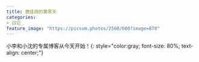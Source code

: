 ```yaml
---
title: 鹿佳莼的第零天
categories:
- 日记
feature_image: "https://picsum.photos/2560/600?image=870"
---
```



小李和小沈的专属博客从今天开始！{: style="color:gray; font-size: 80%; text-align: center;"}


